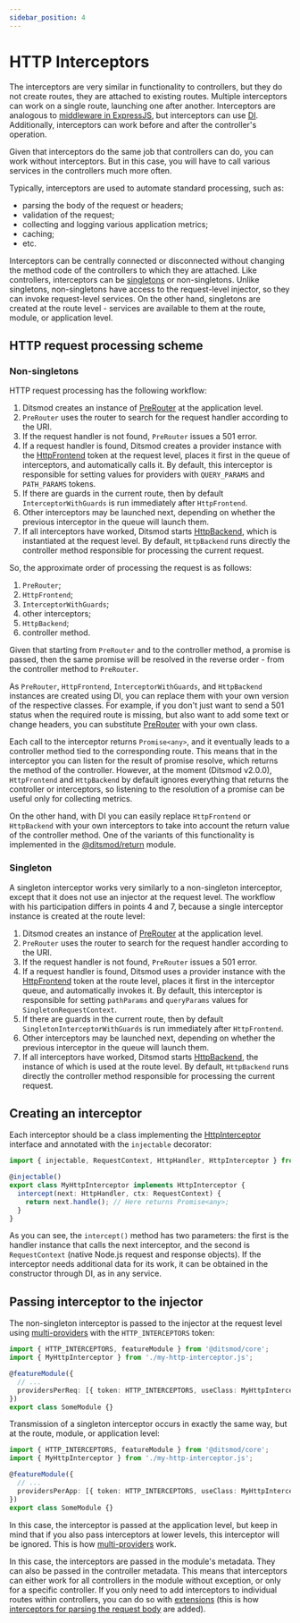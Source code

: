 ```yaml
---
sidebar_position: 4
---
```


# HTTP Interceptors

The interceptors are very similar in functionality to controllers, but they do not create routes, they are attached to existing routes. Multiple interceptors can work on a single route, launching one after another. Interceptors are analogous to [middleware in ExpressJS][5], but interceptors can use [DI][106]. Additionally, interceptors can work before and after the controller's operation. 

Given that interceptors do the same job that controllers can do, you can work without interceptors. But in this case, you will have to call various services in the controllers much more often.

Typically, interceptors are used to automate standard processing, such as:

- parsing the body of the request or headers;
- validation of the request;
- collecting and logging various application metrics;
- caching;
- etc.

Interceptors can be centrally connected or disconnected without changing the method code of the controllers to which they are attached. Like controllers, interceptors can be [singletons][109] or non-singletons. Unlike singletons, non-singletons have access to the request-level injector, so they can invoke request-level services. On the other hand, singletons are created at the route level - services are available to them at the route, module, or application level.

## HTTP request processing scheme

### Non-singletons

HTTP request processing has the following workflow:

1. Ditsmod creates an instance of [PreRouter][7] at the application level.
2. `PreRouter` uses the router to search for the request handler according to the URI.
3. If the request handler is not found, `PreRouter` issues a 501 error.
4. If a request handler is found, Ditsmod creates a provider instance with the [HttpFrontend][2] token at the request level, places it first in the queue of interceptors, and automatically calls it. By default, this interceptor is responsible for setting values for providers with `QUERY_PARAMS` and `PATH_PARAMS` tokens.
5. If there are guards in the current route, then by default `InterceptorWithGuards` is run immediately after `HttpFrontend`.
6. Other interceptors may be launched next, depending on whether the previous interceptor in the queue will launch them.
7. If all interceptors have worked, Ditsmod starts [HttpBackend][3], which is instantiated at the request level. By default, `HttpBackend` runs directly the controller method responsible for processing the current request.

So, the approximate order of processing the request is as follows:

1. `PreRouter`;
2. `HttpFrontend`;
3. `InterceptorWithGuards`;
4. other interceptors;
5. `HttpBackend`;
6. controller method.

Given that starting from `PreRouter` and to the controller method, a promise is passed, then the same promise will be resolved in the reverse order - from the controller method to `PreRouter`.

As `PreRouter`, `HttpFrontend`, `InterceptorWithGuards`, and `HttpBackend` instances are created using DI, you can replace them with your own version of the respective classes. For example, if you don't just want to send a 501 status when the required route is missing, but also want to add some text or change headers, you can substitute [PreRouter][7] with your own class.

Each call to the interceptor returns `Promise<any>`, and it eventually leads to a controller method tied to the corresponding route. This means that in the interceptor you can listen for the result of promise resolve, which returns the method of the controller. However, at the moment (Ditsmod v2.0.0), `HttpFrontend` and `HttpBackend` by default ignores everything that returns the controller or interceptors, so listening to the resolution of a promise can be useful only for collecting metrics.

On the other hand, with DI you can easily replace `HttpFrontend` or `HttpBackend` with your own interceptors to take into account the return value of the controller method. One of the variants of this functionality is implemented in the [@ditsmod/return][104] module.

### Singleton

A singleton interceptor works very similarly to a non-singleton interceptor, except that it does not use an injector at the request level. The workflow with his participation differs in points 4 and 7, because a single interceptor instance is created at the route level:

1. Ditsmod creates an instance of [PreRouter][7] at the application level.
2. `PreRouter` uses the router to search for the request handler according to the URI.
3. If the request handler is not found, `PreRouter` issues a 501 error.
4. If a request handler is found, Ditsmod uses a provider instance with the [HttpFrontend][2] token at the route level, places it first in the interceptor queue, and automatically invokes it. By default, this interceptor is responsible for setting `pathParams` and `queryParams` values for `SingletonRequestContext`.
5. If there are guards in the current route, then by default `SingletonInterceptorWithGuards` is run immediately after `HttpFrontend`.
6. Other interceptors may be launched next, depending on whether the previous interceptor in the queue will launch them.
7. If all interceptors have worked, Ditsmod starts [HttpBackend][3], the instance of which is used at the route level. By default, `HttpBackend` runs directly the controller method responsible for processing the current request.

## Creating an interceptor

Each interceptor should be a class implementing the [HttpInterceptor][1] interface and annotated with the `injectable` decorator:

```ts
import { injectable, RequestContext, HttpHandler, HttpInterceptor } from '@ditsmod/core';

@injectable()
export class MyHttpInterceptor implements HttpInterceptor {
  intercept(next: HttpHandler, ctx: RequestContext) {
    return next.handle(); // Here returns Promise<any>;
  }
}
```

As you can see, the `intercept()` method has two parameters: the first is the handler instance that calls the next interceptor, and the second is `RequestContext` (native Node.js request and response objects). If the interceptor needs additional data for its work, it can be obtained in the constructor through DI, as in any service.

## Passing interceptor to the injector

The non-singleton interceptor is passed to the injector at the request level using [multi-providers][107] with the `HTTP_INTERCEPTORS` token:

```ts
import { HTTP_INTERCEPTORS, featureModule } from '@ditsmod/core';
import { MyHttpInterceptor } from './my-http-interceptor.js';

@featureModule({
  // ...
  providersPerReq: [{ token: HTTP_INTERCEPTORS, useClass: MyHttpInterceptor, multi: true }],
})
export class SomeModule {}
```

Transmission of a singleton interceptor occurs in exactly the same way, but at the route, module, or application level:

```ts
import { HTTP_INTERCEPTORS, featureModule } from '@ditsmod/core';
import { MyHttpInterceptor } from './my-http-interceptor.js';

@featureModule({
  // ...
  providersPerApp: [{ token: HTTP_INTERCEPTORS, useClass: MyHttpInterceptor, multi: true }],
})
export class SomeModule {}
```

In this case, the interceptor is passed at the application level, but keep in mind that if you also pass interceptors at lower levels, this interceptor will be ignored. This is how [multi-providers][107] work.

In this case, the interceptors are passed in the module's metadata. They can also be passed in the controller metadata. This means that interceptors can either work for all controllers in the module without exception, or only for a specific controller. If you only need to add interceptors to individual routes within controllers, you can do so with [extensions][108] (this is how [interceptors for parsing the request body][9] are added).

[1]: https://github.com/ditsmod/ditsmod/blob/core-2.54.0/packages/core/src/types/http-interceptor.ts#L43-L45
[2]: https://github.com/ditsmod/ditsmod/blob/core-2.54.0/packages/core/src/interceptors/default-http-frontend.ts
[3]: https://github.com/ditsmod/ditsmod/blob/core-2.54.0/packages/core/src/interceptors/default-http-backend.ts
[5]: https://expressjs.com/en/guide/writing-middleware.html
[7]: https://github.com/ditsmod/ditsmod/blob/core-2.54.0/packages/core/src/services/pre-router.ts
[8]: https://github.com/ditsmod/ditsmod/blob/core-2.54.0/packages/core/src/types/route-data.ts
[9]: https://github.com/ditsmod/ditsmod/blob/body-parser-2.16.0/packages/body-parser/src/body-parser.extension.ts#L54

[104]: /native-modules/return
[106]: /components-of-ditsmod-app/dependency-injection
[107]: /components-of-ditsmod-app/dependency-injection#multi-providers
[108]: /components-of-ditsmod-app/extensions
[109]: /components-of-ditsmod-app/controllers-and-services/#what-is-a-controller
